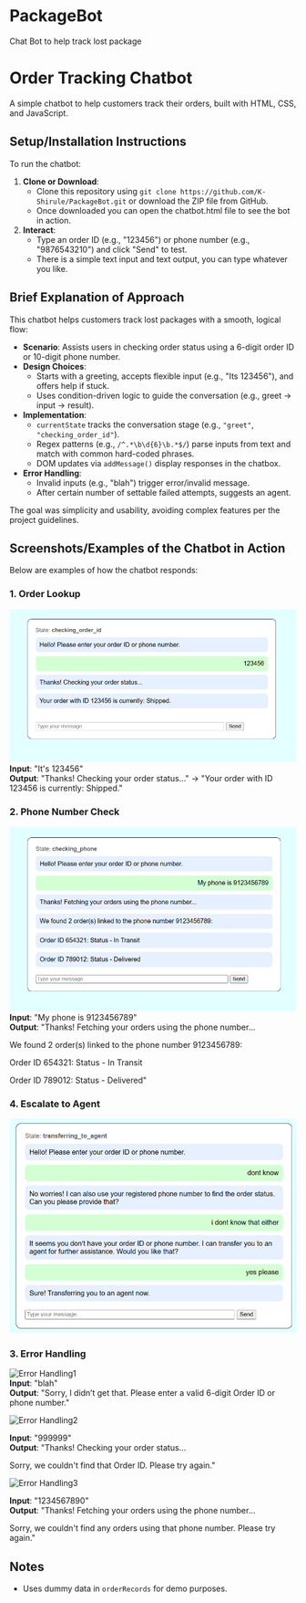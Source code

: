 # PackageBot
Chat Bot to help track lost package

# Order Tracking Chatbot

A simple chatbot to help customers track their orders, built with HTML, CSS, and JavaScript.

## Setup/Installation Instructions
To run the chatbot:
1. **Clone or Download**: 
   - Clone this repository using `git clone https://github.com/K-Shirule/PackageBot.git` or download the ZIP file from GitHub.
   - Once downloaded you can open the chatbot.html file to see the bot in action.
3. **Interact**:
   - Type an order ID (e.g., "123456") or phone number (e.g., "9876543210") and click "Send" to test.
   - There is a simple text input and text output, you can type whatever you like.

## Brief Explanation of Approach
This chatbot helps customers track lost packages with a smooth, logical flow:
- **Scenario**: Assists users in checking order status using a 6-digit order ID or 10-digit phone number.
- **Design Choices**: 
  - Starts with a greeting, accepts flexible input (e.g., "Its 123456"), and offers help if stuck.
  - Uses condition-driven logic to guide the conversation (e.g., greet → input → result).
- **Implementation**: 
  - `currentState` tracks the conversation stage (e.g., `"greet"`, `"checking_order_id"`).
  - Regex patterns (e.g., `/^.*\b\d{6}\b.*$/`) parse inputs from text and match with common hard-coded phrases.
  - DOM updates via `addMessage()` display responses in the chatbox.
- **Error Handling**: 
  - Invalid inputs (e.g., "blah") trigger error/invalid message.
  - After certain number of settable failed attempts, suggests an agent.

The goal was simplicity and usability, avoiding complex features per the project guidelines.

## Screenshots/Examples of the Chatbot in Action
Below are examples of how the chatbot responds:

### 1. Order Lookup
![Order Lookup](screenshots/valid-order-search.png)  
**Input**: "It's 123456"  
**Output**: "Thanks! Checking your order status..." → "Your order with ID 123456 is currently: Shipped."

### 2. Phone Number Check
![Phone Check](screenshots/valid-phone-search.png)  
**Input**: "My phone is 9123456789"  
**Output**: "Thanks! Fetching your orders using the phone number...

We found 2 order(s) linked to the phone number 9123456789:

Order ID 654321: Status - In Transit

Order ID 789012: Status - Delivered"

### 4. Escalate to Agent
![Agent Testing](screenshots/agent-testing.png)  

### 3. Error Handling
![Error Handling1](screenshots/error1.png)  
**Input**: "blah"  
**Output**: "Sorry, I didn’t get that. Please enter a valid 6-digit Order ID or phone number."

![Error Handling2](screenshots/error2.png) 

**Input**: "999999"  
**Output**: "Thanks! Checking your order status...

Sorry, we couldn't find that Order ID. Please try again."

![Error Handling3](screenshots/error3.png) 

**Input**: "1234567890"  
**Output**: "Thanks! Fetching your orders using the phone number...

Sorry, we couldn't find any orders using that phone number. Please try again."

## Notes
- Uses dummy data in `orderRecords` for demo purposes.
